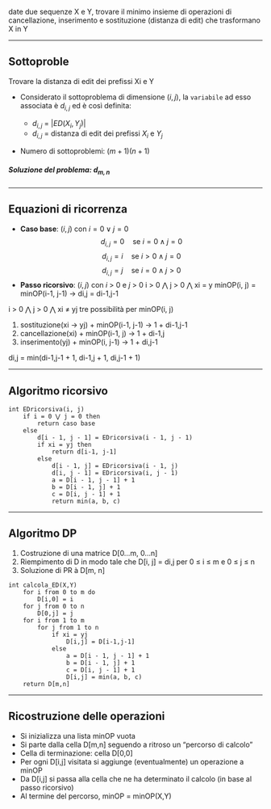 date due sequenze X e Y, trovare il minimo insieme di operazioni di cancellazione, inserimento e sostituzione (distanza di edit) che trasformano X in Y

---

## Sottoproble

Trovare la distanza di edit dei prefissi Xi e Y

- Considerato il sottoproblema di dimensione $(i, j)$, la `variabile` ad esso associata è $d_{i,j}$ ed è così definita:
	- $d_{i,j}$ = $|ED(X_i, Y_j)|$
	- $d_{i,j}$ = distanza di edit dei prefissi $X_i$ e $Y_j$

- Numero di sottoproblemi: $(m+1)(n+1)$
##### Soluzione del problema: $d_{m, n}$

---

## Equazioni di ricorrenza

- **Caso base**: $(i, j)$ con $i = 0 ∨ j = 0$
$$ d_{i,j} = 0 \quad\text{se } i = 0 \land j = 0 $$
$$ d_{i,j} = i \quad\text{se } i > 0 \land j = 0 $$
$$ d_{i,j} = j \quad\text{se } i = 0 \land j > 0 $$
- **Passo ricorsivo**: $(i, j)$ con $i$ > 0 e $j$ > 0
i > 0 ⋀ j > 0 ⋀ xi = y
minOP(i, j) = minOP(i-1, j-1) -> di,j = di-1,j-1

i > 0 ⋀ j > 0 ⋀ xi ≠ yj
tre possibilità per minOP(i, j)
1. sostituzione(xi -> yj) + minOP(i-1, j-1) -> 1 + di-1,j-1
2. cancellazione(xi) + minOP(i-1, j) -> 1 + di-1,j
3. inserimento(yj) + minOP(i, j-1) -> 1 + di,j-1

di,j = min(di-1,j-1 + 1, di-1,j + 1, di,j-1 + 1)

---

## Algoritmo ricorsivo

``` Pseudocodice TI:"Distanza di Edit" "FOLD"
int EDricorsiva(i, j)
	if i = 0 ⋁ j = 0 then
		return caso base
	else
		d[i - 1, j - 1] = EDricorsiva(i - 1, j - 1)
		if xi = yj then
			return d[i-1, j-1]
		else
			d[i - 1, j] = EDricorsiva(i - 1, j)
			d[i, j - 1] = EDricorsiva(i, j - 1)
			a = D[i - 1, j - 1] + 1 
			b = D[i - 1, j] + 1 
			c = D[i, j - 1] + 1
			return min(a, b, c)
```

---

## Algoritmo DP

1. Costruzione di una matrice D[0…m, 0…n]
2. Riempimento di D in modo tale che D[i, j] = di,j per 0 ≤ i ≤ m e 0 ≤ j ≤ n
3. Soluzione di PR à D[m, n]

``` Pseudocodice TI:"Distanza di Edit" "FOLD"
int calcola_ED(X,Y) 
	for i from 0 to m do 
		D[i,0] = i 
	for j from 0 to n 
		D[0,j] = j 
	for i from 1 to m 
		for j from 1 to n 
			if xi = yj 
				D[i,j] = D[i-1,j-1] 
			else 
				a = D[i - 1, j - 1] + 1
				b = D[i - 1, j] + 1
				c = D[i, j - 1] + 1
				D[i,j] = min(a, b, c) 
	return D[m,n]
```

---

## Ricostruzione delle operazioni

- Si inizializza una lista minOP vuota 
- Si parte dalla cella D[m,n] seguendo a ritroso un “percorso di calcolo” 
- Cella di terminazione: cella D[0,0] 
- Per ogni D[i,j] visitata si aggiunge (eventualmente) un operazione a minOP 
- Da D[i,j] si passa alla cella che ne ha determinato il calcolo (in base al passo ricorsivo) 
- Al termine del percorso, minOP = minOP(X,Y)